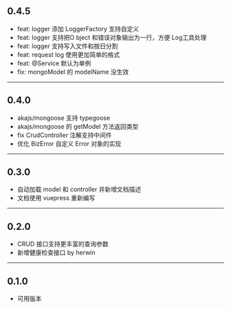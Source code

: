 ## 0.4.5
- feat: logger 添加 LoggerFactory 支持自定义
- feat: logger 支持把O bject 和错误对象输出为一行，方便 Log工具处理
- feat: logger 支持写入文件和按日分割
- feat: request log 使用更加简单的格式
- feat: @Service 默认为单例
- fix: mongoModel 的 modelName 没生效
---
## 0.4.0
- akajs/mongoose 支持 typegoose
- akajs/mongoose 的 getModel 方法返回类型
- fix CrudController 注解支持中间件
- 优化 BizError 自定义 Error 对象的实现
---
## 0.3.0
- 自动加载 model 和 controller 并新增文档描述
- 文档使用 vuepress 重新编写
---
## 0.2.0
- CRUD 接口支持更丰富的查询参数
- 新增健康检查接口 by herwin
---
## 0.1.0
- 可用版本
